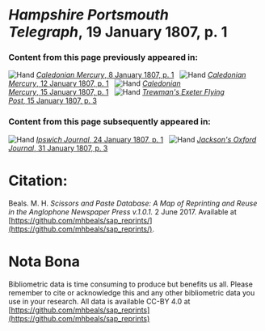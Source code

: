 # *Hampshire Portsmouth Telegraph*, 19 January 1807, p. 1  
  
### Content from this page previously appeared in:  
![Hand](http://scissorsandpaste.net/wp-content/uploads/2017/06/smallhandpointer.png) [*Caledonian Mercury*, 8 January 1807, p. 1](https://mhbeals.github.io/sap_html/Caledonian-Mercury/Caledonian-Mercury-8-January-1807-p-1)  
![Hand](http://scissorsandpaste.net/wp-content/uploads/2017/06/smallhandpointer.png) [*Caledonian Mercury*, 12 January 1807, p. 1](https://mhbeals.github.io/sap_html/Caledonian-Mercury/Caledonian-Mercury-12-January-1807-p-1)  
![Hand](http://scissorsandpaste.net/wp-content/uploads/2017/06/smallhandpointer.png) [*Caledonian Mercury*, 15 January 1807, p. 1](https://mhbeals.github.io/sap_html/Caledonian-Mercury/Caledonian-Mercury-15-January-1807-p-1)  
![Hand](http://scissorsandpaste.net/wp-content/uploads/2017/06/smallhandpointer.png) [*Trewman's Exeter Flying Post*, 15 January 1807, p. 3](https://mhbeals.github.io/sap_html/Trewman's-Exeter-Flying-Post/Trewman's-Exeter-Flying-Post-15-January-1807-p-3)  
  
### Content from this page subsequently appeared in:  
![Hand](http://scissorsandpaste.net/wp-content/uploads/2017/06/smallhandpointer.png) [*Ipswich Journal*, 24 January 1807, p. 1](https://mhbeals.github.io/sap_html/Ipswich-Journal/Ipswich-Journal-24-January-1807-p-1)  
![Hand](http://scissorsandpaste.net/wp-content/uploads/2017/06/smallhandpointer.png) [*Jackson's Oxford Journal*, 31 January 1807, p. 3](https://mhbeals.github.io/sap_html/Jackson's-Oxford-Journal/Jackson's-Oxford-Journal-31-January-1807-p-3)  


# Citation: 

Beals. M. H. *Scissors and Paste Database: A Map of Reprinting and Reuse in the Anglophone Newspaper Press v.1.0.1.* 2 June 2017. Available at [https://github.com/mhbeals/sap_reprints/](https://github.com/mhbeals/sap_reprints/). 

# Nota Bona

Bibliometric data is time consuming to produce but benefits us all. Please remember to cite or acknowledge this and any other bibliometric data you use in your research. All data is available CC-BY 4.0 at [https://github.com/mhbeals/sap_reprints](https://github.com/mhbeals/sap_reprints)